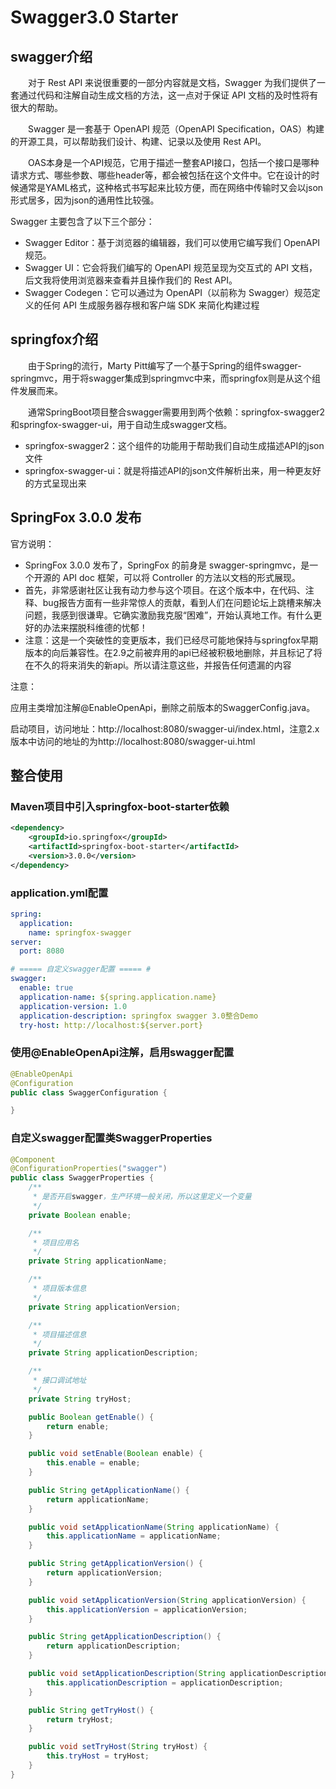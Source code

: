 # Swagger3.0 Starter
## swagger介绍
&emsp;&emsp;对于 Rest API 来说很重要的一部分内容就是文档，Swagger 为我们提供了一套通过代码和注解自动生成文档的方法，这一点对于保证 API 文档的及时性将有很大的帮助。

&emsp;&emsp;Swagger 是一套基于 OpenAPI 规范（OpenAPI Specification，OAS）构建的开源工具，可以帮助我们设计、构建、记录以及使用 Rest API。

&emsp;&emsp;OAS本身是一个API规范，它用于描述一整套API接口，包括一个接口是哪种请求方式、哪些参数、哪些header等，都会被包括在这个文件中。它在设计的时候通常是YAML格式，这种格式书写起来比较方便，而在网络中传输时又会以json形式居多，因为json的通用性比较强。

Swagger 主要包含了以下三个部分：

- Swagger Editor：基于浏览器的编辑器，我们可以使用它编写我们 OpenAPI 规范。
- Swagger UI：它会将我们编写的 OpenAPI 规范呈现为交互式的 API 文档，后文我将使用浏览器来查看并且操作我们的 Rest API。
- Swagger Codegen：它可以通过为 OpenAPI（以前称为 Swagger）规范定义的任何 API 生成服务器存根和客户端 SDK 来简化构建过程

## springfox介绍
&emsp;&emsp;由于Spring的流行，Marty Pitt编写了一个基于Spring的组件swagger-springmvc，用于将swagger集成到springmvc中来，而springfox则是从这个组件发展而来。

&emsp;&emsp;通常SpringBoot项目整合swagger需要用到两个依赖：springfox-swagger2和springfox-swagger-ui，用于自动生成swagger文档。

- springfox-swagger2：这个组件的功能用于帮助我们自动生成描述API的json文件
- springfox-swagger-ui：就是将描述API的json文件解析出来，用一种更友好的方式呈现出来

## SpringFox 3.0.0 发布
官方说明：

- SpringFox 3.0.0 发布了，SpringFox 的前身是 swagger-springmvc，是一个开源的 API doc 框架，可以将 Controller 的方法以文档的形式展现。
- 首先，非常感谢社区让我有动力参与这个项目。在这个版本中，在代码、注释、bug报告方面有一些非常惊人的贡献，看到人们在问题论坛上跳槽来解决问题，我感到很谦卑。它确实激励我克服“困难”，开始认真地工作。有什么更好的办法来摆脱科维德的忧郁！
- 注意：这是一个突破性的变更版本，我们已经尽可能地保持与springfox早期版本的向后兼容性。在2.9之前被弃用的api已经被积极地删除，并且标记了将在不久的将来消失的新api。所以请注意这些，并报告任何遗漏的内容

注意：

应用主类增加注解@EnableOpenApi，删除之前版本的SwaggerConfig.java。

启动项目，访问地址：http://localhost:8080/swagger-ui/index.html，注意2.x版本中访问的地址的为http://localhost:8080/swagger-ui.html

## 整合使用
### Maven项目中引入springfox-boot-starter依赖
```xml
<dependency>
    <groupId>io.springfox</groupId>
    <artifactId>springfox-boot-starter</artifactId>
    <version>3.0.0</version>
</dependency>
```
### application.yml配置
```yaml
spring:
  application:
    name: springfox-swagger
server:
  port: 8080

# ===== 自定义swagger配置 ===== #
swagger:
  enable: true
  application-name: ${spring.application.name}
  application-version: 1.0
  application-description: springfox swagger 3.0整合Demo
  try-host: http://localhost:${server.port}
```
### 使用@EnableOpenApi注解，启用swagger配置
```java
@EnableOpenApi
@Configuration
public class SwaggerConfiguration {

}
```
### 自定义swagger配置类SwaggerProperties
```java
@Component
@ConfigurationProperties("swagger")
public class SwaggerProperties {
    /**
     * 是否开启swagger，生产环境一般关闭，所以这里定义一个变量
     */
    private Boolean enable;

    /**
     * 项目应用名
     */
    private String applicationName;

    /**
     * 项目版本信息
     */
    private String applicationVersion;

    /**
     * 项目描述信息
     */
    private String applicationDescription;

    /**
     * 接口调试地址
     */
    private String tryHost;

    public Boolean getEnable() {
        return enable;
    }

    public void setEnable(Boolean enable) {
        this.enable = enable;
    }

    public String getApplicationName() {
        return applicationName;
    }

    public void setApplicationName(String applicationName) {
        this.applicationName = applicationName;
    }

    public String getApplicationVersion() {
        return applicationVersion;
    }

    public void setApplicationVersion(String applicationVersion) {
        this.applicationVersion = applicationVersion;
    }

    public String getApplicationDescription() {
        return applicationDescription;
    }

    public void setApplicationDescription(String applicationDescription) {
        this.applicationDescription = applicationDescription;
    }

    public String getTryHost() {
        return tryHost;
    }

    public void setTryHost(String tryHost) {
        this.tryHost = tryHost;
    }
}
```